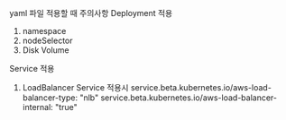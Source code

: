 yaml 파일 적용할 때 주의사항
 Deployment 적용 
  1) namespace
  2) nodeSelector
  3) Disk Volume

 Service 적용 
  1) LoadBalancer Service 적용시 
    service.beta.kubernetes.io/aws-load-balancer-type: "nlb"
    service.beta.kubernetes.io/aws-load-balancer-internal: "true"
